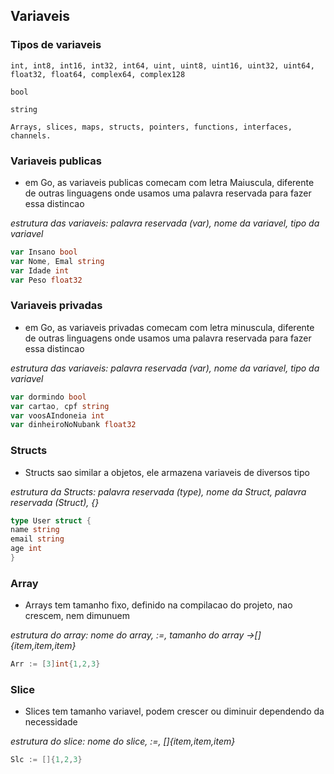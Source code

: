 ## Variaveis

### Tipos de variaveis

```
int, int8, int16, int32, int64, uint, uint8, uint16, uint32, uint64, float32, float64, complex64, complex128

bool

string

Arrays, slices, maps, structs, pointers, functions, interfaces, channels.
```

### Variaveis publicas

- em Go, as variaveis publicas comecam com letra Maiuscula, diferente de outras linguagens onde usamos uma palavra reservada para fazer essa distincao

_estrutura das variaveis: palavra reservada (var), nome da variavel, tipo da variavel_

```go
var Insano bool
var Nome, Emal string
var Idade int
var Peso float32
```

### Variaveis privadas

- em Go, as variaveis privadas comecam com letra minuscula, diferente de outras linguagens onde usamos uma palavra reservada para fazer essa distincao

_estrutura das variaveis: palavra reservada (var), nome da variavel, tipo da variavel_

```go
var dormindo bool
var cartao, cpf string
var voosAIndoneia int
var dinheiroNoNubank float32
```

### Structs

- Structs sao similar a objetos, ele armazena variaveis de diversos tipo

_estrutura da Structs: palavra reservada (type), nome da Struct, palavra reservada (Struct), {}_

```go
type User struct {
name string
email string
age int
}
```

### Array

- Arrays tem tamanho fixo, definido na compilacao do projeto, nao crescem, nem dimunuem

_estrutura do array: nome do array, :=, tamanho do array ->[]{item,item,item}_

```go
Arr := [3]int{1,2,3}
```

### Slice

- Slices tem tamanho variavel, podem crescer ou diminuir dependendo da necessidade

_estrutura do slice: nome do slice, :=, []{item,item,item}_

```go
Slc := []{1,2,3}
```
```

